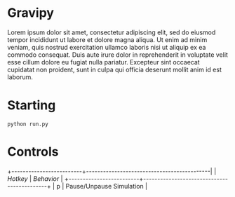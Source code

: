 # Gravipy

Lorem ipsum dolor sit amet, consectetur adipiscing elit, sed do eiusmod tempor incididunt ut 
labore et dolore magna aliqua. Ut enim ad minim veniam, quis nostrud exercitation ullamco laboris 
nisi ut aliquip ex ea commodo consequat. Duis aute irure dolor in reprehenderit in voluptate velit 
esse cillum dolore eu fugiat nulla pariatur. Excepteur sint occaecat cupidatat non proident, sunt in culpa 
qui officia deserunt mollit anim id est laborum.

# Starting

    python run.py
    
# Controls

+-------------------------+--------------------------------------------|
|      *Hotkey*           |             *Behavior*                     |
+-------------------------+--------------------------------------------+
|         p               |    Pause/Unpause Simulation                |